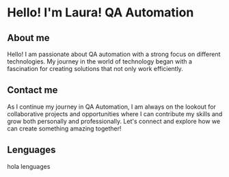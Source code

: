 # Hello! I'm Laura! QA Automation

## About me
Hello! I am passionate about QA automation with a strong focus on different technologies. My journey in the world of technology began with a fascination for creating solutions that not only work efficiently.

## Contact me
As I continue my journey in QA Automation, I am always on the lookout for collaborative projects and opportunities where I can contribute my skills and grow both personally and professionally. Let's connect and explore how we can create something amazing together!

## Lenguages
hola lenguages
